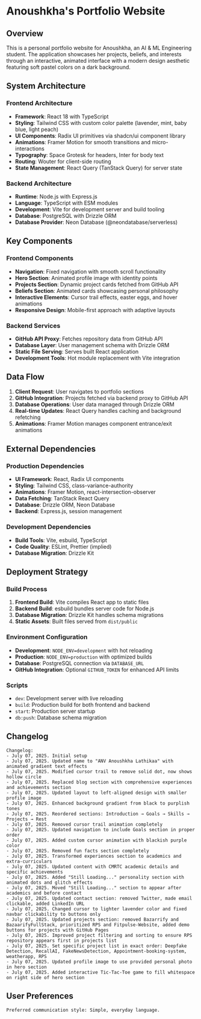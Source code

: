 # Anoushkha's Portfolio Website

## Overview

This is a personal portfolio website for Anoushkha, an AI & ML Engineering student. The application showcases her projects, beliefs, and interests through an interactive, animated interface with a modern design aesthetic featuring soft pastel colors on a dark background.

## System Architecture

### Frontend Architecture
- **Framework**: React 18 with TypeScript
- **Styling**: Tailwind CSS with custom color palette (lavender, mint, baby blue, light peach)
- **UI Components**: Radix UI primitives via shadcn/ui component library
- **Animations**: Framer Motion for smooth transitions and micro-interactions
- **Typography**: Space Grotesk for headers, Inter for body text
- **Routing**: Wouter for client-side routing
- **State Management**: React Query (TanStack Query) for server state

### Backend Architecture
- **Runtime**: Node.js with Express.js
- **Language**: TypeScript with ESM modules
- **Development**: Vite for development server and build tooling
- **Database**: PostgreSQL with Drizzle ORM
- **Database Provider**: Neon Database (@neondatabase/serverless)

## Key Components

### Frontend Components
- **Navigation**: Fixed navigation with smooth scroll functionality
- **Hero Section**: Animated profile image with identity points
- **Projects Section**: Dynamic project cards fetched from GitHub API
- **Beliefs Section**: Animated cards showcasing personal philosophy
- **Interactive Elements**: Cursor trail effects, easter eggs, and hover animations
- **Responsive Design**: Mobile-first approach with adaptive layouts

### Backend Services
- **GitHub API Proxy**: Fetches repository data from GitHub API
- **Database Layer**: User management schema with Drizzle ORM
- **Static File Serving**: Serves built React application
- **Development Tools**: Hot module replacement with Vite integration

## Data Flow

1. **Client Request**: User navigates to portfolio sections
2. **GitHub Integration**: Projects fetched via backend proxy to GitHub API
3. **Database Operations**: User data managed through Drizzle ORM
4. **Real-time Updates**: React Query handles caching and background refetching
5. **Animations**: Framer Motion manages component entrance/exit animations

## External Dependencies

### Production Dependencies
- **UI Framework**: React, Radix UI components
- **Styling**: Tailwind CSS, class-variance-authority
- **Animations**: Framer Motion, react-intersection-observer
- **Data Fetching**: TanStack React Query
- **Database**: Drizzle ORM, Neon Database
- **Backend**: Express.js, session management

### Development Dependencies
- **Build Tools**: Vite, esbuild, TypeScript
- **Code Quality**: ESLint, Prettier (implied)
- **Database Migration**: Drizzle Kit

## Deployment Strategy

### Build Process
1. **Frontend Build**: Vite compiles React app to static files
2. **Backend Build**: esbuild bundles server code for Node.js
3. **Database Migration**: Drizzle Kit handles schema migrations
4. **Static Assets**: Built files served from `dist/public`

### Environment Configuration
- **Development**: `NODE_ENV=development` with hot reloading
- **Production**: `NODE_ENV=production` with optimized builds
- **Database**: PostgreSQL connection via `DATABASE_URL`
- **GitHub Integration**: Optional `GITHUB_TOKEN` for enhanced API limits

### Scripts
- `dev`: Development server with live reloading
- `build`: Production build for both frontend and backend
- `start`: Production server startup
- `db:push`: Database schema migration

## Changelog

```
Changelog:
- July 07, 2025. Initial setup
- July 07, 2025. Updated name to "ANV Anoushkha Lathikaa" with animated gradient text effects
- July 07, 2025. Modified cursor trail to remove solid dot, now shows hollow circle
- July 07, 2025. Replaced blog section with comprehensive experiences and achievements section
- July 07, 2025. Updated layout to left-aligned design with smaller profile image
- July 07, 2025. Enhanced background gradient from black to purplish tones
- July 07, 2025. Reordered sections: Introduction → Goals → Skills → Projects → Rest
- July 07, 2025. Removed cursor trail animation completely
- July 07, 2025. Updated navigation to include Goals section in proper order
- July 07, 2025. Added custom cursor animation with blackish purple color
- July 07, 2025. Removed fun facts section completely
- July 07, 2025. Transformed experiences section to academics and extra-curriculars
- July 07, 2025. Updated content with CMRTC academic details and specific achievements
- July 07, 2025. Added "Still Loading..." personality section with animated dots and glitch effects
- July 07, 2025. Moved "Still Loading..." section to appear after academics and before contact
- July 07, 2025. Updated contact section: removed Twitter, made email clickable, added LinkedIn URL
- July 07, 2025. Changed cursor to lighter lavender color and fixed navbar clickability to buttons only
- July 07, 2025. Updated projects section: removed Bazarrify and BazaarifyFullStack, prioritized RPS and Fitpulse-Website, added demo buttons for projects with GitHub Pages
- July 07, 2025. Improved project filtering and sorting to ensure RPS repository appears first in projects list
- July 07, 2025. Set specific project list in exact order: Deepfake Detection, RecallAI, FakeNewsDetection, Appointment-booking-system, weatherapp, RPS
- July 07, 2025. Updated profile image to use provided personal photo in hero section
- July 07, 2025. Added interactive Tic-Tac-Toe game to fill whitespace on right side of hero section
```

## User Preferences

```
Preferred communication style: Simple, everyday language.
```
